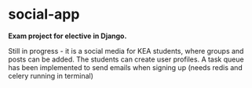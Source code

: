 # social-app

<b>Exam project for elective in Django.</b>

Still in progress - it is a social media for KEA students, where groups and posts can be added. The students can create user profiles. A task queue has been implemented to send emails when signing up (needs redis and celery running in terminal)

